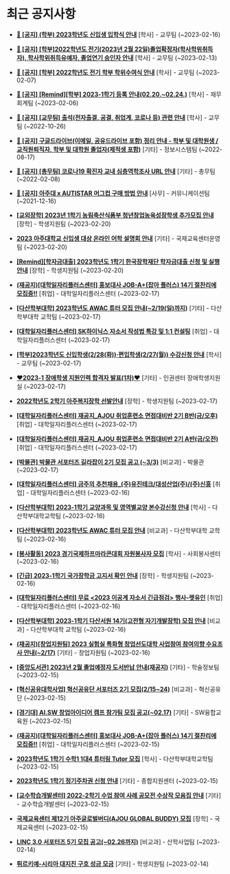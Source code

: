 # 최근 공지사항

* **[📌 [공지] (학부) 2023학년도 신입생 입학식 안내](http://ajou.ac.kr/kr/ajou/notice.do?mode=view&amp;articleNo=210823&amp;article.offset=0&amp;articleLimit=30)**
 [학사] - 교무팀 (~2023-02-16)

* **[📌 [공지] [학부]2022학년도 전기(2023년 2월 22일)졸업확정자(학사학위취득자), 학사학위취득유예자, 졸업연기 승인자 안내](http://ajou.ac.kr/kr/ajou/notice.do?mode=view&amp;articleNo=210614&amp;article.offset=0&amp;articleLimit=30)**
 [학사] - 교무팀 (~2023-02-13)

* **[📌 [공지] [학부] 2022학년도 전기 학부 학위수여식 안내](http://ajou.ac.kr/kr/ajou/notice.do?mode=view&amp;articleNo=210409&amp;article.offset=0&amp;articleLimit=30)**
 [학사] - 교무팀 (~2023-02-07)

* **[📌 [공지] [Remind][학부] 2023-1학기 등록 안내(02.20.~02.24.)](http://ajou.ac.kr/kr/ajou/notice.do?mode=view&amp;articleNo=210364&amp;article.offset=0&amp;articleLimit=30)**
 [학사] - 재무회계팀 (~2023-02-06)

* **[📌 [공지] [교무팀] 출석(전자출결, 공결, 취업계, 코로나 등) 관련 안내](http://ajou.ac.kr/kr/ajou/notice.do?mode=view&amp;articleNo=205552&amp;article.offset=0&amp;articleLimit=30)**
 [학사] - 교무팀 (~2022-10-26)

* **[📌 [공지] 구글드라이브(이메일, 공유드라이브 포함) 정리 안내 - 학부 및 대학원생 / 교직원퇴직자, 학부 및 대학원 졸업자(제적생 포함)](http://ajou.ac.kr/kr/ajou/notice.do?mode=view&amp;articleNo=202858&amp;article.offset=0&amp;articleLimit=30)**
 [기타] - 정보시스템팀 (~2022-08-17)

* **[📌 [공지] [총무팀] 코로나19 확진자 교내 심층역학조사 URL 안내](http://ajou.ac.kr/kr/ajou/notice.do?mode=view&amp;articleNo=180493&amp;article.offset=0&amp;articleLimit=30)**
 [기타] - 총무팀 (~2022-02-08)

* **[📌 [공지] 아주대 x AUTISTAR 머그컵 구매 방법 안내](http://ajou.ac.kr/kr/ajou/notice.do?mode=view&amp;articleNo=147976&amp;article.offset=0&amp;articleLimit=30)**
 [사무] - 커뮤니케이션팀 (~2021-12-16)

* **[[교외장학] 2023년 1학기 농림축산식품부 청년창업농육성장학생 추가모집 안내](http://ajou.ac.kr/kr/ajou/notice.do?mode=view&amp;articleNo=210903&amp;article.offset=0&amp;articleLimit=30)**
 [장학] - 학생지원팀 (~2023-02-20)

* **[2023 아주대학교 신입생 대상 온라인 어학 설명회 안내](http://ajou.ac.kr/kr/ajou/notice.do?mode=view&amp;articleNo=210895&amp;article.offset=0&amp;articleLimit=30)**
 [기타] - 국제교육센터운영팀 (~2023-02-20)

* **[[Remind][학자금대출] 2023학년도 1학기 한국장학재단 학자금대출 신청 및 실행 안내](http://ajou.ac.kr/kr/ajou/notice.do?mode=view&amp;articleNo=210892&amp;article.offset=0&amp;articleLimit=30)**
 [장학] - 학생지원팀 (~2023-02-20)

* **[(재공지)[대학일자리플러스센터] 홍보대사 JOB-A+(잡아 플러스) 14기 절찬리에 모집중!!](http://ajou.ac.kr/kr/ajou/notice.do?mode=view&amp;articleNo=210883&amp;article.offset=0&amp;articleLimit=30)**
 [취업] - 대학일자리플러스센터 (~2023-02-17)

* **[[다산학부대학] 2023학년도 AWAC 튜터 모집 안내(~2/19(일)까지)](http://ajou.ac.kr/kr/ajou/notice.do?mode=view&amp;articleNo=210882&amp;article.offset=0&amp;articleLimit=30)**
 [기타] - 다산학부대학 교학팀 (~2023-02-17)

* **[[대학일자리플러스센터] SK하이닉스 자소서 작성법 특강 및 1:1 컨설팅](http://ajou.ac.kr/kr/ajou/notice.do?mode=view&amp;articleNo=210880&amp;article.offset=0&amp;articleLimit=30)**
 [취업] - 대학일자리플러스센터 (~2023-02-17)

* **[[학부]2023학년도 신입학생(2/28(화))·편입학생(2/27(월)) 수강신청 안내](http://ajou.ac.kr/kr/ajou/notice.do?mode=view&amp;articleNo=210867&amp;article.offset=0&amp;articleLimit=30)**
 [학사] - 교무팀 (~2023-02-17)

* **[♥2023-1 장애학생 지원인력 합격자 발표(1차)♥](http://ajou.ac.kr/kr/ajou/notice.do?mode=view&amp;articleNo=210858&amp;article.offset=0&amp;articleLimit=30)**
 [기타] - 인권센터 장애학생지원실 (~2023-02-17)

* **[2022학년도 2학기 아주복지장학 선발안내](http://ajou.ac.kr/kr/ajou/notice.do?mode=view&amp;articleNo=210857&amp;article.offset=0&amp;articleLimit=30)**
 [장학] - 학생지원팀 (~2023-02-17)

* **[[대학일자리플러스센터] 재공지_AJOU 취업훈련소 면접대비반 2기 B반(금/오후)](http://ajou.ac.kr/kr/ajou/notice.do?mode=view&amp;articleNo=210856&amp;article.offset=0&amp;articleLimit=30)**
 [취업] - 대학일자리플러스센터 (~2023-02-17)

* **[[대학일자리플러스센터] 재공지_AJOU 취업훈련소 면접대비반 2기 A반(금/오전)](http://ajou.ac.kr/kr/ajou/notice.do?mode=view&amp;articleNo=210855&amp;article.offset=0&amp;articleLimit=30)**
 [취업] - 대학일자리플러스센터 (~2023-02-17)

* **[[박물관] 박물관 서포터즈 길라잡이 2기 모집 공고 (~3/3)](http://ajou.ac.kr/kr/ajou/notice.do?mode=view&amp;articleNo=210846&amp;article.offset=0&amp;articleLimit=30)**
 [비교과] - 박물관 (~2023-02-17)

* **[[대학일자리플러스센터] 금주의 추천채용_(주)유진테크/대성산업(주)/(주)신흥](http://ajou.ac.kr/kr/ajou/notice.do?mode=view&amp;articleNo=210837&amp;article.offset=0&amp;articleLimit=30)**
 [취업] - 대학일자리플러스센터 (~2023-02-16)

* **[[다산학부대학] 2023-1학기 교양과목 및 영역별교양 본수강신청 안내](http://ajou.ac.kr/kr/ajou/notice.do?mode=view&amp;articleNo=210835&amp;article.offset=0&amp;articleLimit=30)**
 [학사] - 다산학부대학교학팀 (~2023-02-16)

* **[[다산학부대학] 2023학년도 AWAC 튜터 모집 안내](http://ajou.ac.kr/kr/ajou/notice.do?mode=view&amp;articleNo=210829&amp;article.offset=0&amp;articleLimit=30)**
 [비교과] - 다산학부대학 교학팀 (~2023-02-16)

* **[[봉사활동] 2023 경기국제하프마라콘대회 자원봉사자 모집](http://ajou.ac.kr/kr/ajou/notice.do?mode=view&amp;articleNo=210826&amp;article.offset=0&amp;articleLimit=30)**
 [학사] - 사회봉사센터 (~2023-02-16)

* **[[긴급] 2023-1학기 국가장학금 고지서 확인 안내](http://ajou.ac.kr/kr/ajou/notice.do?mode=view&amp;articleNo=210813&amp;article.offset=0&amp;articleLimit=30)**
 [장학] - 학생지원팀 (~2023-02-16)

* **[[대학일자리플러스센터] 무료 &lt;2023 이공계 자소서 긴급점검&gt; 행사-렛유인](http://ajou.ac.kr/kr/ajou/notice.do?mode=view&amp;articleNo=210812&amp;article.offset=0&amp;articleLimit=30)**
 [취업] - 대학일자리플러스센터 (~2023-02-16)

* **[[다산학부대학] 2023-1학기 다산서원 14기(고전형 자기개발장학) 모집 안내](http://ajou.ac.kr/kr/ajou/notice.do?mode=view&amp;articleNo=210810&amp;article.offset=0&amp;articleLimit=30)**
 [비교과] - 다산학부대학 교학팀 (~2023-02-16)

* **[(재공지)[창업지원팀] 2023 실험실 특화형 창업선도대학 사업참여 참여의향 수요조사 안내(~2/17)](http://ajou.ac.kr/kr/ajou/notice.do?mode=view&amp;articleNo=210804&amp;article.offset=0&amp;articleLimit=30)**
 [기타] - 창업지원팀 (~2023-02-16)

* **[[중앙도서관] 2023년 2월 졸업예정자 도서반납 안내(재공지)](http://ajou.ac.kr/kr/ajou/notice.do?mode=view&amp;articleNo=210796&amp;article.offset=0&amp;articleLimit=30)**
 [기타] - 학술정보팀 (~2023-02-15)

* **[[혁신공유대학사업] 혁신공유단 서포터즈 2기 모집(2/15~24)](http://ajou.ac.kr/kr/ajou/notice.do?mode=view&amp;articleNo=210789&amp;article.offset=0&amp;articleLimit=30)**
 [비교과] - 혁신공유단 (~2023-02-15)

* **[[경기대] AI.SW 창업아이디어 캠프 참가팀 모집 공고(~02.17)](http://ajou.ac.kr/kr/ajou/notice.do?mode=view&amp;articleNo=210784&amp;article.offset=0&amp;articleLimit=30)**
 [기타] - SW융합교육원 (~2023-02-15)

* **[(재공지)[대학일자리플러스센터] 홍보대사 JOB-A+(잡아 플러스) 14기 절찬리에 모집중!!](http://ajou.ac.kr/kr/ajou/notice.do?mode=view&amp;articleNo=210780&amp;article.offset=0&amp;articleLimit=30)**
 [취업] - 대학일자리플러스센터 (~2023-02-15)

* **[2023학년도 1학기 수학1 1대4 튜터링 Tutor 모집](http://ajou.ac.kr/kr/ajou/notice.do?mode=view&amp;articleNo=210778&amp;article.offset=0&amp;articleLimit=30)**
 [학사] - 다산학부대학교학팀 (~2023-02-15)

* **[2023학년도 1학기 정기주차권 신청 안내](http://ajou.ac.kr/kr/ajou/notice.do?mode=view&amp;articleNo=210777&amp;article.offset=0&amp;articleLimit=30)**
 [기타] - 종합지원센터 (~2023-02-15)

* **[[교수학습개발센터] 2022-2학기 수업 참여 사례 공모전 수상작 모음집 안내](http://ajou.ac.kr/kr/ajou/notice.do?mode=view&amp;articleNo=210758&amp;article.offset=0&amp;articleLimit=30)**
 [기타] - 교수학습개발센터 (~2023-02-15)

* **[국제교육센터 제12기 아주글로벌버디(AJOU GLOBAL BUDDY) 모집](http://ajou.ac.kr/kr/ajou/notice.do?mode=view&amp;articleNo=210757&amp;article.offset=0&amp;articleLimit=30)**
 [장학] - 국제교육센터 (~2023-02-15)

* **[LINC 3.0 서포터즈 5기 모집 공고(~02.26까지)](http://ajou.ac.kr/kr/ajou/notice.do?mode=view&amp;articleNo=210746&amp;article.offset=0&amp;articleLimit=30)**
 [비교과] - 산학사업팀 (~2023-02-14)

* **[튀르키예-시리아 대지진 구호 성금 모금](http://ajou.ac.kr/kr/ajou/notice.do?mode=view&amp;articleNo=210737&amp;article.offset=0&amp;articleLimit=30)**
 [기타] - 학생지원팀 (~2023-02-14)
